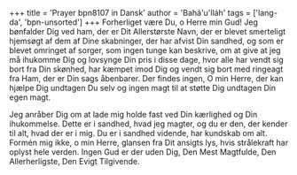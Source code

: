 +++
title = 'Prayer bpn8107 in Dansk'
author = 'Bahá'u'lláh'
tags = ['lang-da', 'bpn-unsorted']
+++
Forherliget være Du, o Herre min Gud! Jeg bønfalder Dig ved ham, der er Dit Allerstørste Navn, der er blevet smerteligt hjemsøgt af dem af Dine skabninger, der har afvist Din sandhed, og som er blevet omringet af sorger, som ingen tunge kan beskrive, om at give at jeg må ihukomme Dig og lovsynge Din pris i disse dage, hvor alle har vendt sig bort fra Din skønhed, har kæmpet imod Dig og vendt sig bort med ringeagt fra Ham, der er Din sags åbenbarer. Der findes ingen, O min Herre, der kan hjælpe Dig undtagen Du selv og ingen magt til at støtte Dig undtagen Din egen magt.

Jeg anråber Dig om at lade mig holde fast ved Din kærlighed og Din ihukommelse. Dette er i sandhed, hvad jeg magter, og du er den, der kender til alt, hvad der er i mig. Du er i sandhed vidende, har kundskab om alt. Formén mig ikke, o min Herre, glansen fra Dit ansigts lys, hvis strålekraft har oplyst hele verden. Ingen Gud er der uden Dig, Den Mest Magtfulde, Den Allerherligste, Den Evigt Tilgivende.
